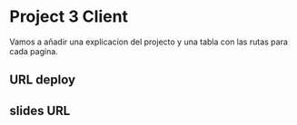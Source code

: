 # Project 3 Client

Vamos a añadir una explicacion del projecto y una tabla con las rutas para cada pagina.

## URL deploy

## slides URL